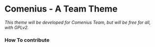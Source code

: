 # Comenius - A Team Theme

*This theme will be developed for Comenius Team, but will be free for all, with GPLv2.*

### How To contribute
